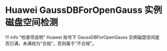 # Huawei GaussDBForOpenGauss 实例磁盘空间检测

!!! info "检查项说明"
Huawei 账号下 GaussDBForOpenGauss 实例磁盘空间是否已满，未满视为“合规”，否则属于“不合规”。
